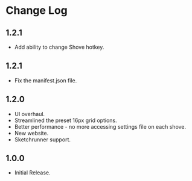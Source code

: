 # Change Log

## 1.2.1
- Add ability to change Shove hotkey.

## 1.2.1
- Fix the manifest.json file.

## 1.2.0
- UI overhaul.
- Streamlined the preset 16px grid options.
- Better performance - no more accessing settings file on each shove.
- New website.
- Sketchrunner support.

## 1.0.0
- Initial Release.
